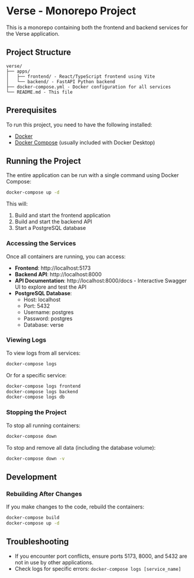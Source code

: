 # Verse - Monorepo Project

This is a monorepo containing both the frontend and backend services for the Verse application.

## Project Structure

```
verse/
├── apps/
│   ├── frontend/ - React/TypeScript frontend using Vite
│   └── backend/ - FastAPI Python backend
├── docker-compose.yml - Docker configuration for all services
└── README.md - This file
```

## Prerequisites

To run this project, you need to have the following installed:

- [Docker](https://www.docker.com/get-started)
- [Docker Compose](https://docs.docker.com/compose/install/) (usually included with Docker Desktop)

## Running the Project

The entire application can be run with a single command using Docker Compose:

```bash
docker-compose up -d
```

This will:
1. Build and start the frontend application
2. Build and start the backend API
3. Start a PostgreSQL database

### Accessing the Services

Once all containers are running, you can access:

- **Frontend**: http://localhost:5173
- **Backend API**: http://localhost:8000
- **API Documentation**: http://localhost:8000/docs - Interactive Swagger UI to explore and test the API
- **PostgreSQL Database**: 
  - Host: localhost
  - Port: 5432
  - Username: postgres
  - Password: postgres
  - Database: verse

### Viewing Logs

To view logs from all services:

```bash
docker-compose logs
```

Or for a specific service:

```bash
docker-compose logs frontend
docker-compose logs backend
docker-compose logs db
```

### Stopping the Project

To stop all running containers:

```bash
docker-compose down
```

To stop and remove all data (including the database volume):

```bash
docker-compose down -v
```

## Development

### Rebuilding After Changes

If you make changes to the code, rebuild the containers:

```bash
docker-compose build
docker-compose up -d
```

## Troubleshooting

- If you encounter port conflicts, ensure ports 5173, 8000, and 5432 are not in use by other applications.
- Check logs for specific errors: `docker-compose logs [service_name]` 